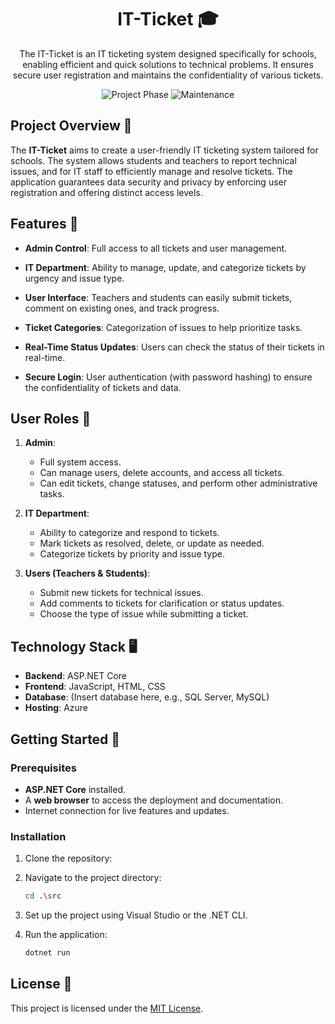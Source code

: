 <div align="center">

# IT-Ticket 🎓

The IT-Ticket is an IT ticketing system designed specifically for schools, enabling efficient and quick solutions to technical problems. It ensures secure user registration and maintains the confidentiality of various tickets.

![Project Phase](https://img.shields.io/static/v1?label=Project%20Phase&message=Finished&color=blue)
![Maintenance](https://img.shields.io/static/v1?label=Maintained&message=No&color=red)

</div>

## Project Overview 📜

The **IT-Ticket** aims to create a user-friendly IT ticketing system tailored for schools. The system allows students and teachers to report technical issues, and for IT staff to efficiently manage and resolve tickets. The application guarantees data security and privacy by enforcing user registration and offering distinct access levels.

## Features 🔧

- **Admin Control**: Full access to all tickets and user management.
  
- **IT Department**: Ability to manage, update, and categorize tickets by urgency and issue type.
  
- **User Interface**: Teachers and students can easily submit tickets, comment on existing ones, and track progress.
  
- **Ticket Categories**: Categorization of issues to help prioritize tasks.
  
- **Real-Time Status Updates**: Users can check the status of their tickets in real-time.

- **Secure Login**: User authentication (with password hashing) to ensure the confidentiality of tickets and data.

## User Roles 👥

1. **Admin**:
   - Full system access.
   - Can manage users, delete accounts, and access all tickets.
   - Can edit tickets, change statuses, and perform other administrative tasks.

2. **IT Department**:
   - Ability to categorize and respond to tickets.
   - Mark tickets as resolved, delete, or update as needed.
   - Categorize tickets by priority and issue type.

3. **Users (Teachers & Students)**:
   - Submit new tickets for technical issues.
   - Add comments to tickets for clarification or status updates.
   - Choose the type of issue while submitting a ticket.

## Technology Stack 🖥️

- **Backend**: ASP.NET Core
- **Frontend**: JavaScript, HTML, CSS
- **Database**: (Insert database here, e.g., SQL Server, MySQL)
- **Hosting**: Azure

## Getting Started 🚀

### Prerequisites

- **ASP.NET Core** installed.
- A **web browser** to access the deployment and documentation.
- Internet connection for live features and updates.

### Installation

1. Clone the repository:

2. Navigate to the project directory:

   ```bash
   cd .\src
   ```

3. Set up the project using Visual Studio or the .NET CLI.

4. Run the application:

   ```bash
   dotnet run
   ```

## License 📄

This project is licensed under the [MIT License](https://github.com/An0n-00/IT-Ticket/blob/main/LICENSE).
